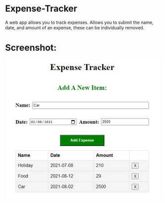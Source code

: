 # Expense-Tracker
A web app allows you to track expenses. Allows you to submit the name, date, and amount of an expense, these can be individually removed.

# Screenshot:

<p align="center">
  <img src="Screenshot/Expense-Tracker-Screenshot.JPG" />
</p>

#
